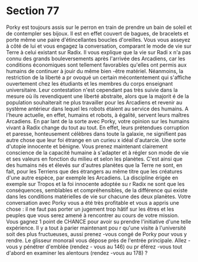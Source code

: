 # Section 77

Porky est toujours assis sur le perron en train de prendre un bain
de soleil et de contempler ses bijoux. Il est en effet couvert de
bagues, de bracelets et porte même une paire d'étincellantes
boucles d'oreilles. Vous vous asseyez à côté de lui et vous engagez
la conversation, comparant le mode de vie sur Terre à celui
existant sur Radix. Il vous explique que la vie sur Radi x n'a pas
connu des grands bouleversements après l'arrivée des Arcadiens,
car les conditions économiques sont tellement favorables qu'elles
ont permis aux humains de continuer à jouir du même bien -être
matériel. Néanmoins, la restriction de la liberté a pr ovoqué un
certain mécontentement qui s'affiche ouvertement chez les
étudiants et les membres du corps enseignant universitaire. Leur
contestation n'est cependant pas très suivie dans la mesure où ils
revendiquent une liberté abstraite, alors que la majorit é de la
population souhaiterait ne plus travailler pour les Arcadiens et
revenir au système antérieur dans lequel les robots étaient au
service des humains. A l'heure actuelle, en effet, humains et
robots, à égalité, servent leurs maîtres Arcadiens. En par lant de
la sorte avec Porky, votre opinion sur les humains vivant à Radix
change du tout au tout. En effet, leurs prétendues corruption et
paresse, honteusement célèbres dans toute la galaxie, ne
signifient pas autre chose que leur foi étrange en un curieu x idéal
d'autarcie. Une sorte d'utopie innocente et bénigne. Vous prenez
maintenant clairement conscience de la capacité humaine à
s'adapter et à régler son mode de vie et ses valeurs en fonction du
milieu et selon les planètes. C'est ainsi que des humains  nés et
élevés sur d'autres planètes que la Terre ne sont, en fait, pour les
Terriens que des étrangers au même titre que les créatures d'une
autre espèce, par exemple les Arcadiens. La discipline érigée en
exemple sur Tropos et la foi innocente adoptée su r Radix ne sont
que les conséquences, semblables et compréhensibles, de la
différence qui existe dans les conditions matérielles de vie sur
chacune des deux planètes. Votre conversation avec Porky vous a
été très profitable et vous a appris une chose : il ne faut pas
porter un jugement trop hâtif sur les êtres et les peuples que vous
serez amené à rencontrer au cours de votre mission. Vous gagnez
1 point de  CHANCE  pour avoir su prendre l'initiative d'une telle
expérience. Il y a tout à parier maintenant pou r qu'une visite à
l'université soit des plus fructueuses, aussi prenez -vous congé de
Porky pour vous y rendre. Le glisseur monorail vous dépose près
de l'entrée principale. Allez -vous y pénétrer d'emblée (rendez -
vous au 146) ou pr éférez -vous tout d'abord en examiner les
alentours (rendez -vous au 178) ?